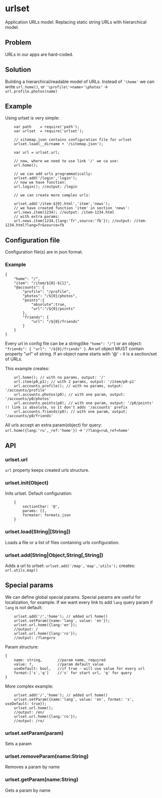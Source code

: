 # urlset

Application URLs model. Replacing static string URLs with hierarchical model.

## Problem

URLs in our apps are hard-coded.

## Solution

Building a hierarchical/readable model of URLs.
Instead of `'\home'` we can write `url.home()`, or `'\profile\'+name+'\photos'` -> `url.profile.photos(name)`

## Example

Using urlset is very simple:
```
	var path	= require('path');
	var urlset	= require('urlset');

	// sitemap.json contains configuration file for urlset
	urlset.load(__dirname + '/sitemap.json');

	var url	= urlset.url;

	// now, where we need to use link '/' we ca use:
	url.home();

	// we can add urls programmatically:
	urlset.add('/login','login');
	// now we have function:
	url.login(); //output: /login

	// we can create more complex urls:

	urlset.add('/item-${0}.html','item','news');
	// we have created function 'item' in section 'news':
	url.news.item(1234); //output: /item-1234.html
	// with extra params:
	url.news.item(1234,{lang:'fr',source:'fb'}); //output: /item-1234.html?lang=fr&source=fb

```

## Configuration file

Configuration file(s) are in json format.

### Example
```
{
	"home": "/",
	"item": "/item/${0}-${1}",
	"@accounts": {
		"profile": "/profile",
		"photos": "/${0}/photos",
		"points":{
			"absolute":true,
			"url":"/${0}/points"
		},
		"friends": {
			"url": "/${0}/friends"
		}
	}
}
```
Every url in config file can be a string(like `"home": "/"`) or an object: `"friends": { "url": "/${0}/friends" }`.
An url object MUST contain property "url" of string. If an object name starts with '@' - it is a section/set of URLs.

This example creates:
```
	url.home(); // with no params, output: '/'
	url.item(p0,p1); // with 2 params, output: '/item/p0-p1'
	url.accounts.profile(); // with no params, output: '/accounts/profile'
	url.accounts.photos(p0); // with one param, output: '/accounts/p0/photos'
	url.accounts.points(p0); // with one param, output: '/p0/points' !! link is absolute, so it don't adds '/accounts' prefix
	url.accounts.friends(p0); // with one param, output: '/accounts/p0/friends'
```

All urls accept an extra param(object) for query: `url.home({lang:'ru',_ref:'home'})` -> `'/?lang=ru&_ref=home'`

## API

### urlset.url

`url` property keeps created urls structure.

### urlset.init(Object)
Inits urlset. Default configuration:
```
	{
		sectionChar: '@',
		params: [],
		formater: formats.json
	}
```

### urlset.load(String|[String])

Loads a file or a list of files containing urls configuration.


### urlset.add(String|Object,String[,String])

Adds a url to urlset: `urlset.add('/map','map','utils');` creates: `url.utils.map()`

## Special params

We can define global special params. Special params are useful for localization, for example.
If we want every link to add `lang` query param if `lang` is not default:
```
	urlset.add('/','home'); // added url home()
	urlset.setParam({name:'lang', value: 'en'});
	urlset.url.home({lang:'en'});
	//output: /
	urlset.url.home({lang:'ro'});
	//output: /?lang=ro
```

Param structure:
```
{
	name: string,		//param name, required
	value: ?,			//param default value
	useDefault: bool,	//if true - will use value for every url
	format:['s','q']	//'s' for start url, 'q' for query
}
```
More complex example:
```
	urlset.add('/','home'); // added url home()
	urlset.setParam({name:'lang', value: 'en', format: 's', useDefault: true});
	urlset.url.home();
	//output: /en/
	urlset.url.home({lang:'ro'});
	//output: /ro/
```

### urlset.setParam(param)

Sets a param

### urlset.removeParam(name:String)

Removes a param by name

### urlset.getParam(name:String)

Gets a param by name
